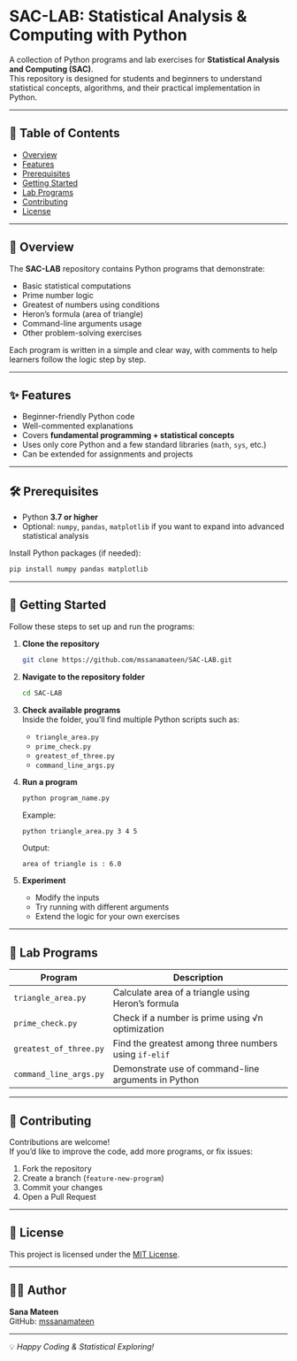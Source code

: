 # SAC-LAB: Statistical Analysis & Computing with Python

A collection of Python programs and lab exercises for **Statistical Analysis and Computing (SAC)**.  
This repository is designed for students and beginners to understand statistical concepts, algorithms, and their practical implementation in Python.

---

## 📌 Table of Contents
- [Overview](#overview)
- [Features](#features)
- [Prerequisites](#prerequisites)
- [Getting Started](#getting-started)
- [Lab Programs](#lab-programs)
- [Contributing](#contributing)
- [License](#license)

---

## 📖 Overview
The **SAC-LAB** repository contains Python programs that demonstrate:
- Basic statistical computations
- Prime number logic
- Greatest of numbers using conditions
- Heron’s formula (area of triangle)
- Command-line arguments usage
- Other problem-solving exercises

Each program is written in a simple and clear way, with comments to help learners follow the logic step by step.

---

## ✨ Features
- Beginner-friendly Python code
- Well-commented explanations
- Covers **fundamental programming + statistical concepts**
- Uses only core Python and a few standard libraries (`math`, `sys`, etc.)
- Can be extended for assignments and projects

---

## 🛠️ Prerequisites
- Python **3.7 or higher**  
- Optional: `numpy`, `pandas`, `matplotlib` if you want to expand into advanced statistical analysis

Install Python packages (if needed):
```bash
pip install numpy pandas matplotlib
```

---

## 🚀 Getting Started

Follow these steps to set up and run the programs:

1. **Clone the repository**
   ```bash
   git clone https://github.com/mssanamateen/SAC-LAB.git
   ```

2. **Navigate to the repository folder**
   ```bash
   cd SAC-LAB
   ```

3. **Check available programs**  
   Inside the folder, you’ll find multiple Python scripts such as:
   - `triangle_area.py`
   - `prime_check.py`
   - `greatest_of_three.py`
   - `command_line_args.py`

4. **Run a program**
   ```bash
   python program_name.py
   ```

   Example:  
   ```bash
   python triangle_area.py 3 4 5
   ```
   Output:
   ```
   area of triangle is : 6.0
   ```

5. **Experiment**
   - Modify the inputs
   - Try running with different arguments
   - Extend the logic for your own exercises

---

## 📂 Lab Programs
| Program | Description |
|---------|-------------|
| `triangle_area.py` | Calculate area of a triangle using Heron’s formula |
| `prime_check.py` | Check if a number is prime using √n optimization |
| `greatest_of_three.py` | Find the greatest among three numbers using `if-elif` |
| `command_line_args.py` | Demonstrate use of command-line arguments in Python |


---

## 🤝 Contributing
Contributions are welcome!  
If you’d like to improve the code, add more programs, or fix issues:
1. Fork the repository
2. Create a branch (`feature-new-program`)
3. Commit your changes
4. Open a Pull Request

---

## 📜 License
This project is licensed under the [MIT License](LICENSE).

---

## 👩‍💻 Author
**Sana Mateen**  
GitHub: [mssanamateen](https://github.com/mssanamateen)

---

💡 *Happy Coding & Statistical Exploring!*
